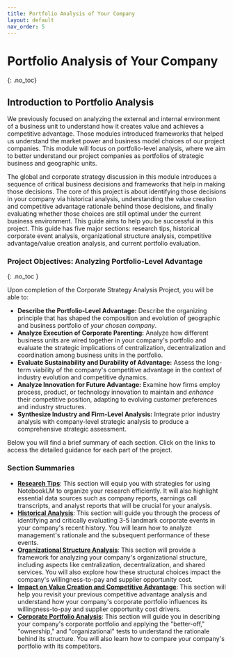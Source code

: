 ```yaml
---
title: Portfolio Analysis of Your Company
layout: default
nav_order: 5
---
```



# **Portfolio Analysis of Your Company**
{: .no_toc}


## Introduction to Portfolio Analysis

We previously focused on analyzing the external and internal environment of a business unit to understand how it creates value and achieves a competitive advantage. Those modules introduced frameworks that helped us understand the market power and business model choices of our project companies. This module will focus on portfolio-level analysis, where we aim to better understand our project companies as portfolios of strategic business and geographic units.

The global and corporate strategy discussion in this module introduces a sequence of critical business decisions and frameworks that help in making those decisions. The core of this project is about identifying those decisions in your company via historical analysis, understanding the value creation and competitive advantage rationale behind those decisions, and finally evaluating whether those choices are still optimal under the current business environment. This guide aims to help you be successful in this project. This guide has five major sections: research tips, historical corporate event analysis, organizational structure analysis, competitive advantage/value creation analysis, and current portfolio evaluation.

### Project Objectives:  Analyzing Portfolio-Level Advantage
{: .no_toc }

Upon completion of the Corporate Strategy Analysis Project, you will be able to:

* **Describe the Portfolio-Level Advantage:**  Describe the organizing principle that has shaped the composition and evolution of geographic and business portfolio of *your chosen company*.
* **Analyze Execution of Corporate Parenting:** Analyze how different business units are wired together in your company's portfolio and evaluate the strategic implications of centralization, decentralization and coordination among business units in the portfolio.
* **Evaluate Sustainability and Durability of Advantage:** Assess the long-term viability of the company's competitive advantage in the context of industry evolution and competitive dynamics.
* **Analyze Innovation for Future Advantage:** Examine how firms employ process, product, or technology innovation to maintain and *enhance* their competitive position, adapting to evolving customer preferences and industry structures.
* **Synthesize Industry and Firm-Level Analysis:**  Integrate prior industry analysis with company-level strategic analysis to produce a comprehensive strategic assessment.

Below you will find a brief summary of each section. Click on the links to access the detailed guidance for each part of the project.

### Section Summaries

* **[Research Tips](/tutorials/portfolio-analysis/research-tips)**: This section will equip you with strategies for using NotebookLM to organize your research efficiently. It will also highlight essential data sources such as company reports, earnings call transcripts, and analyst reports that will be crucial for your analysis.
* **[Historical Analysis](/tutorials/portfolio-analysis/historical-analysis)**: This section will guide you through the process of identifying and critically evaluating 3-5 landmark corporate events in your company's recent history. You will learn how to analyze management's rationale and the subsequent performance of these events.
* **[Organizational Structure Analysis](/tutorials/portfolio-analysis/org-structure-analysis)**: This section will provide a framework for analyzing your company's organizational structure, including aspects like centralization, decentralization, and shared services. You will also explore how these structural choices impact the company's willingness-to-pay and supplier opportunity cost.
* **[Impact on Value Creation and Competitive Advantage](/tutorials/portfolio-analysis/value-creation)**: This section will help you revisit your previous competitive advantage analysis and understand how your company's corporate portfolio influences its willingness-to-pay and supplier opportunity cost drivers.
* **[Corporate Portfolio Analysis](/tutorials/portfolio-analysis/portfolio-assessment)**: This section will guide you in describing your company's corporate portfolio and applying the "better-off," "ownership," and "organizational" tests to understand the rationale behind its structure. You will also learn how to compare your company's portfolio with its competitors.
